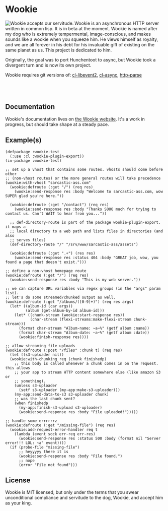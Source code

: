 Wookie
======
<img src="http://orthecreedence.github.com/wookie/wookie-smile_small.jpg"
     alt="Wookie accepts our servitude."
     align="left" />
Wookie is an asynchronous HTTP server written in common lisp. It is in beta at
the moment. Wookie is named after my dog who is extremely tempermental, 
image-conscious, and makes sounds like a wookie when you squeeze him. He views
himself as royalty, and we are all forever in his debt for his invaluable gift
of existing on the same planet as us. This project is dedicated to him.

Originally, the goal was to port Hunchentoot to async, but Wookie took a
divergent turn and is now its own project.

Wookie requires git versions of: [cl-libevent2](/orthecreedence/cl-libevent2),
[cl-async](/orthecreedence/cl-async), [http-parse](/orthecreedence/http-parse) 
<br><br><br><br>

Documentation
-------------
Wookie's documentation lives on [the Wookie website](http://orthecreedence.github.com/wookie).
It's a work in progress, but should take shape at a steady pace.

Example(s)
----------
```common-lisp
(defpackage :wookie-test
  (:use :cl :wookie-plugin-export))
(in-package :wookie-test)

;; set up a vhost that contains some routes. vhosts should come before other
;; (non-vhost routes) or the more general routes will take precedence
(wookie:with-vhost "sarcastic-ass.com"
  (wookie:defroute (:get "/") (req res)
    (wookie:send-response res :body "Welcome to sarcastic-ass.com, wow SUPER glad you're here."))

  (wookie:defroute (:get "/contact") (req res)
    (wookie:send-response res :body "Thanks SOOO much for trying to contact us. Can't WAIT to hear from you..."))

  ;; def-directory-route is part of the package wookie-plugin-export. it maps a
  ;; local directory to a web path and lists files in directories (and also
  ;; serves files)
  (def-directory-route "/" "/srv/www/sarcastic-ass/assets")

  (wookie:defroute (:get ".+") (res res)
    (wookie:send-response res :status 404 :body "GREAT job, wow, you found a page that doesn't exist.")))

;; define a non-vhost homepage route
(wookie:defroute (:get "/") (req res)
  (wookie:send-response res :body "This is my web server."))

;; we can capture URL variables via regex groups (in the "args" param list).
;; let's do some streamed/chunked output as well.
(wookie:defroute (:get "/albums/([0-9]+)") (req res args)
  (let* ((album-id (car args))
         (album (get-album-by-id album-id)))
    (let* ((chunk-stream (wookie:start-response res))
           (char-stream (flexi-streams:make-flexi-stream chunk-stream)))
      (format char-stream "Album-name: ~a~%" (getf album :name))
      (format char-stream "Album-date: ~a~%" (getf album :date))
      (wookie:finish-response res))))

;; allow streaming file uploads
(wookie:defroute (:post "/files" :chunk t) (req res)
  (let ((s3-uploader nil))
  (wookie:with-chunking req (chunk finishedp)
    ;; this body is called whenever a chunk comes in on the request. this allows
    ;; your app to stream HTTP content somewhere else (like amazon S3 or
    ;; something).
    (unless s3-uploader
      (setf s3-uploader (my-app:make-s3-uploader)))
    (my-app:send-data-to-s3 s3-uploader chunk)
    ;; was the last chunk sent?
    (when finishedp
      (my-app:finish-s3-upload s3-uploader)
      (wookie:send-response res :body "File uploaded!")))))

;; handle some errrrrrz
(wookie:defroute (:get "/missing-file") (req res)
  (wookie:add-request-error-handler req t
    (lambda (event sock err-req err-res)
      (wookie:send-response res :status 500 :body (format nil "Server error!!! LOL: ~a" event))))
  (if (probe-file "missing-file")
      ;; heyyyyy there it is
      (wookie:send-response res :body "File found.")
      ;; nope
      (error "File not found")))
```

License
-------
Wookie is MIT licensed, but only under the terms that you swear unconditional
compliance and servitude to the dog, Wookie, and accept him as your king.
